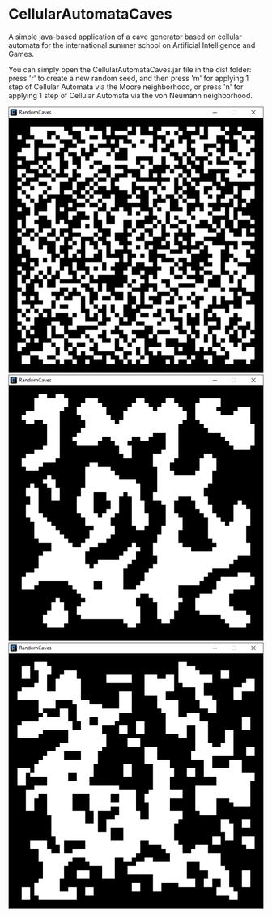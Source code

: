 # CellularAutomataCaves
A simple java-based application of a cave generator based on cellular automata for the international summer school on Artificial Intelligence and Games.

You can simply open the CellularAutomataCaves.jar file in the dist folder: press 'r' to create a new random seed, and then press 'm' for applying 1 step of Cellular Automata via the Moore neighborhood, or press 'n' for applying 1 step of Cellular Automata via the von Neumann neighborhood.

![Random Noise](/Readme_companion/rndcaves_1.png) ![Moore Neighborhood](/Readme_companion/rndcaves_2.png) ![von Neumann neighborhood](/Readme_companion/rndcaves_3.png)

